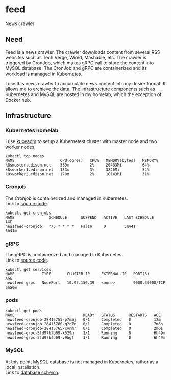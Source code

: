 # feed
News crawler

## Need

Feed is a news crawler.  The crawler downloads content from several RSS websites such as Tech Verge, Wired, Mashable, etc.  The crawler is triggered by CronJob, which makes gRPC call to store the content into MySQL database.  The CronJob and gRPC are containerized and its workload is managed in Kubernetes.  

I use this news crawler to accumulate news content into my desire format.  It allows me to archieve the data.  The infrastructure components such as Kubernetes and MySQL are hosted in my homelab, which the exception of Docker hub.

## Infrastructure

### Kubernetes homelab

I use [kubeadm](https://kubernetes.io/docs/reference/setup-tools/kubeadm/) to setup a Kubernetest cluster with master node and two worker nodes.

```
kubectl top nodes
NAME                    CPU(cores)   CPU%   MEMORY(bytes)   MEMORY%
k8smaster.edison.net    339m         2%     20483Mi         64%
k8sworker1.edison.net   153m         3%     3840Mi          54%
k8sworker2.edison.net   178m         2%     10143Mi         31%
```

### Cronjob

The Cronjob is containerized and managed in Kubernetes.   
Link to [source code](https://github.com/elumbantoruan/feed/tree/main/cmd/cronjob).

```
kubectl get cronjobs
NAME               SCHEDULE      SUSPEND   ACTIVE   LAST SCHEDULE   AGE
newsfeed-cronjob   */5 * * * *   False     0        3m44s           6h41m
```

### gRPC

The gRPC is containerized and managed in Kubernetes.  
Link to [source code](https://github.com/elumbantoruan/feed/tree/main/cmd/grpc/server).
```
kubectl get services
NAME            TYPE       CLUSTER-IP     EXTERNAL-IP   PORT(S)          AGE
newsfeed-grpc   NodePort   10.97.150.39   <none>        9000:30008/TCP   6h50m
```

### pods
```
kubectl get pods
NAME                              READY   STATUS      RESTARTS   AGE
newsfeed-cronjob-28415755-p7m5j   0/1     Completed   0          12m
newsfeed-cronjob-28415760-q2c7n   0/1     Completed   0          7m6s
newsfeed-cronjob-28415765-cvnmr   0/1     Completed   0          2m6s
newsfeed-grpc-5fd97bfb69-k529n    1/1     Running     0          6h49m
newsfeed-grpc-5fd97bfb69-v9hgf    1/1     Running     0          6h49m
```

### MySQL

At this point, MySQL database is not managed in Kubernetes, rather as a local installation.  
Link to [database schema](https://github.com/elumbantoruan/feed/tree/main/pkg/storage/db-script).
